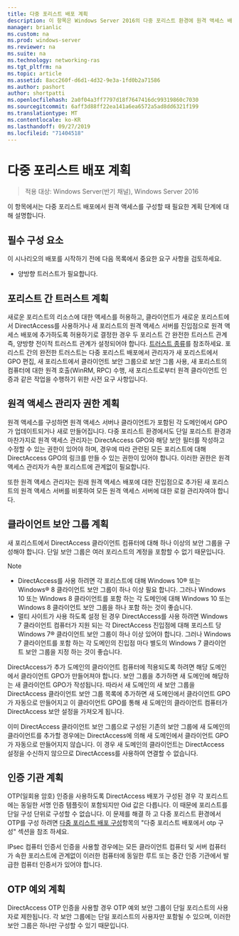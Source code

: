 ```yaml
---
title: 다중 포리스트 배포 계획
description: 이 항목은 Windows Server 2016의 다중 포리스트 환경에 원격 액세스 배포 가이드의 일부입니다.
manager: brianlic
ms.custom: na
ms.prod: windows-server
ms.reviewer: na
ms.suite: na
ms.technology: networking-ras
ms.tgt_pltfrm: na
ms.topic: article
ms.assetid: 8acc260f-d6d1-4d32-9e3a-1fd0b2a71586
ms.author: pashort
author: shortpatti
ms.openlocfilehash: 2a0f04a3ff7797d18f7647416dc99319860c7030
ms.sourcegitcommit: 6aff3d88ff22ea141a6ea6572a5ad8dd6321f199
ms.translationtype: MT
ms.contentlocale: ko-KR
ms.lasthandoff: 09/27/2019
ms.locfileid: "71404518"
---
```

# <a name="plan-a-multi-forest-deployment"></a>다중 포리스트 배포 계획

>적용 대상: Windows Server(반기 채널), Windows Server 2016

이 항목에서는 다중 포리스트 배포에서 원격 액세스를 구성할 때 필요한 계획 단계에 대해 설명합니다.  
  
## <a name="prerequisites"></a>필수 구성 요소  
이 시나리오의 배포를 시작하기 전에 다음 목록에서 중요한 요구 사항을 검토하세요.  
  
-   양방향 트러스트가 필요합니다.  
  
## <a name="plan-trust-between-forests"></a>포리스트 간 트러스트 계획  
새로운 포리스트의 리소스에 대한 액세스를 허용하고, 클라이언트가 새로운 포리스트에서 DirectAccess를 사용하거나 새 포리스트의 원격 액세스 서버를 진입점으로 원격 액세스 배포에 추가하도록 허용하기로 결정한 경우 두 포리스트 간 완전한 트러스트 관계 즉, 양방향 전이적 트러스트 관계가 설정되어야 합니다. [트러스트 종류](https://technet.microsoft.com/library/cc775736.aspx)를 참조하세요. 포리스트 간의 완전한 트러스트는 다중 포리스트 배포에서 관리자가 새 포리스트에서 GPO 편집, 새 포리스트에서 클라이언트 보안 그룹으로 보안 그룹 사용, 새 포리스트의 컴퓨터에 대한 원격 호출(WinRM, RPC) 수행, 새 포리스트로부터 원격 클라이언트 인증과 같은 작업을 수행하기 위한 사전 요구 사항입니다.  
  
## <a name="plan-remote-access-administrator-permissions"></a>원격 액세스 관리자 권한 계획  
원격 액세스를 구성하면 원격 액세스 서버나 클라이언트가 포함된 각 도메인에서 GPO가 업데이트되거나 새로 만들어집니다. 다중 포리스트 환경에서도 단일 포리스트 환경과 마찬가지로 원격 액세스 관리자는 DirectAccess GPO와 해당 보안 필터를 작성하고 수정할 수 있는 권한이 있어야 하며, 경우에 따라 관련된 모든 포리스트에 대해 DirectAccess GPO의 링크를 만들 수 있는 권한이 있어야 합니다. 이러한 권한은 원격 액세스 관리자가 속한 포리스트에 관계없이 필요합니다.  
  
또한 원격 액세스 관리자는 원래 원격 액세스 배포에 대한 진입점으로 추가된 새 포리스트의 원격 액세스 서버를 비롯하여 모든 원격 액세스 서버에 대한 로컬 관리자여야 합니다.  
  
## <a name="ClientSG"></a>클라이언트 보안 그룹 계획  
새 포리스트에서 DirectAccess 클라이언트 컴퓨터에 대해 하나 이상의 보안 그룹을 구성해야 합니다. 단일 보안 그룹은 여러 포리스트의 계정을 포함할 수 없기 때문입니다.  
  
> [!NOTE]  
> -   DirectAccess를 사용 하려면 각 포리스트에 대해 Windows 10&reg; 또는 Windows&reg; 8 클라이언트 보안 그룹이 하나 이상 필요 합니다. 그러나 Windows 10 또는 Windows 8 클라이언트를 포함 하는 각 도메인에 대해 Windows 10 또는 Windows 8 클라이언트 보안 그룹을 하나 포함 하는 것이 좋습니다.  
> -   멀티 사이트가 사용 하도록 설정 된 경우 DirectAccess를 사용 하려면 Windows 7 클라이언트 컴퓨터가 지원 되는 각 DirectAccess 진입점에 대해 포리스트 당 Windows 7&reg; 클라이언트 보안 그룹이 하나 이상 있어야 합니다. 그러나 Windows 7 클라이언트를 포함 하는 각 도메인의 진입점 마다 별도의 Windows 7 클라이언트 보안 그룹을 지정 하는 것이 좋습니다.  
>   
> DirectAccess가 추가 도메인의 클라이언트 컴퓨터에 적용되도록 하려면 해당 도메인에서 클라이언트 GPO가 만들어져야 합니다. 보안 그룹을 추가하면 새 도메인에 해당하는 새 클라이언트 GPO가 작성됩니다. 따라서 새 도메인의 새 보안 그룹을 DirectAccess 클라이언트 보안 그룹 목록에 추가하면 새 도메인에서 클라이언트 GPO가 자동으로 만들어지고 이 클라이언트 GPO를 통해 새 도메인의 클라이언트 컴퓨터가 DirectAccess 보안 설정을 가져오게 됩니다.  
>   
> 이미 DirectAccess 클라이언트 보안 그룹으로 구성된 기존의 보안 그룹에 새 도메인의 클라이언트를 추가할 경우에는 DirectAccess에 의해 새 도메인에서 클라이언트 GPO가 자동으로 만들어지지 않습니다. 이 경우 새 도메인의 클라이언트는 DirectAccess 설정을 수신하지 않으므로 DirectAccess를 사용하여 연결할 수 없습니다.  
  
## <a name="plan-certification-authorities"></a>인증 기관 계획  
OTP(일회용 암호) 인증을 사용하도록 DirectAccess 배포가 구성된 경우 각 포리스트에는 동일한 서명 인증 템플릿이 포함되지만 Oid 값은 다릅니다. 이 때문에 포리스트를 단일 구성 단위로 구성할 수 없습니다. 이 문제를 해결 하 고 다중 포리스트 환경에서 OTP를 구성 하려면 [다중 포리스트 배포 구성](Configure-a-Multi-Forest-Deployment.md)항목의 "다중 포리스트 배포에서 otp 구성" 섹션을 참조 하세요.  
  
IPsec 컴퓨터 인증서 인증을 사용할 경우에는 모든 클라이언트 컴퓨터 및 서버 컴퓨터가 속한 포리스트에 관계없이 이러한 컴퓨터에 동일한 루트 또는 중간 인증 기관에서 발급한 컴퓨터 인증서가 있어야 합니다.  
  
## <a name="plan-otp-exemptions"></a>OTP 예외 계획  
DirectAccess OTP 인증을 사용할 경우 OTP 예외 보안 그룹이 단일 포리스트의 사용자로 제한됩니다. 각 보안 그룹에는 단일 포리스트의 사용자만 포함될 수 있으며, 이러한 보안 그룹은 하나만 구성할 수 있기 때문입니다.  
  


